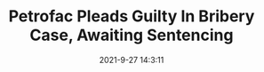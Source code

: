 ---
"title": "Petrofac Pleads Guilty In Bribery Case, Awaiting Sentencing"
"date": "2021-9-27 14:3:11"
"feed_name": "RIGZONE"
"feed_website": "http://www.rigzone.com/"
"feed_rss": "http://www.rigzone.com/news/rss/rigzone_latest.aspx"
"link": "https://www.rigzone.com/news/petrofac_pleads_guilty_in_bribery_case_awaiting_sentencing-27-sep-2021-166540-article/?rss=true"
"file": "_posts/2021-1-1-54ae6eade5de38c8cbcd746fb3c1ffbafb8ccab9.md"
"accident": "0"
"drilling": "0"
"dead": "0"
"injured": "0"
"where": "unknown site"
"place": "unknown place"
---